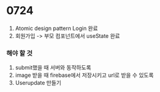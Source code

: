 # 0724
1. Atomic design pattern Login 완료
2. 회원가입 -> 부모 컴포넌트에서 useState 완료

### 해야 할 것
1. submit했을 때 서버와 동작하도록
2. image 받을 때 firebase에서 저장시키고 url로 받을 수 있도록
3. Userupdate 만들기